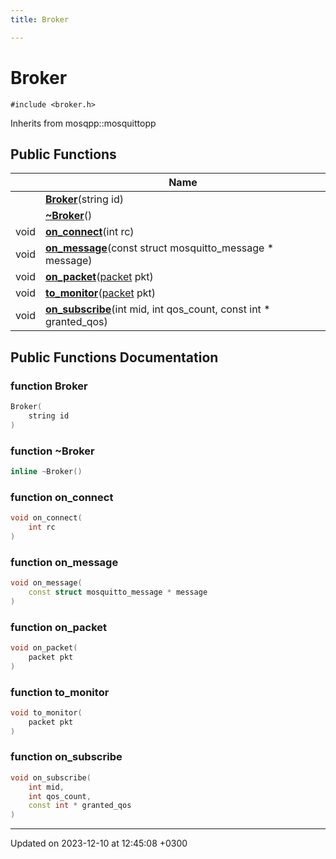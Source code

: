 ```yaml
---
title: Broker

---
```


# Broker






`#include <broker.h>`

Inherits from mosqpp::mosquittopp

## Public Functions

|                | Name           |
| -------------- | -------------- |
| | **[Broker](Classes/classBroker.md#function-broker)**(string id) |
| | **[~Broker](Classes/classBroker.md#function-~broker)**() |
| void | **[on_connect](Classes/classBroker.md#function-on-connect)**(int rc) |
| void | **[on_message](Classes/classBroker.md#function-on-message)**(const struct mosquitto_message * message) |
| void | **[on_packet](Classes/classBroker.md#function-on-packet)**([packet](Classes/structpacket.md) pkt) |
| void | **[to_monitor](Classes/classBroker.md#function-to-monitor)**([packet](Classes/structpacket.md) pkt) |
| void | **[on_subscribe](Classes/classBroker.md#function-on-subscribe)**(int mid, int qos_count, const int * granted_qos) |

## Public Functions Documentation

### function Broker

```cpp
Broker(
    string id
)
```


### function ~Broker

```cpp
inline ~Broker()
```


### function on_connect

```cpp
void on_connect(
    int rc
)
```


### function on_message

```cpp
void on_message(
    const struct mosquitto_message * message
)
```


### function on_packet

```cpp
void on_packet(
    packet pkt
)
```


### function to_monitor

```cpp
void to_monitor(
    packet pkt
)
```


### function on_subscribe

```cpp
void on_subscribe(
    int mid,
    int qos_count,
    const int * granted_qos
)
```


-------------------------------

Updated on 2023-12-10 at 12:45:08 +0300